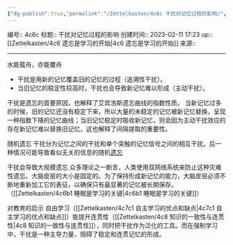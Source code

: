 ```yaml
---
{"dg-publish":true,"permalink":"/Zettelkasten/4c6c 干扰对记忆过程的影响/","dgPassFrontmatter":true}
---
```


编号:: 4c6c
标题:: 干扰对记忆过程的影响
创建时间:: 2023-02-11 17:23
up:: [[Zettelkasten/4c6 遗忘是学习的开始\|4c6 遗忘是学习的开始]]
来源:: 

---
水能载舟，亦能覆舟
- 干扰是用新的记忆覆盖旧的记忆的过程（追溯性干扰）。
- 当旧记忆的稳定性较高时，干扰也会导致新记忆难以形成（主动干扰）。

干扰是遗忘的首要原因，也解释了艾宾浩斯遗忘曲线的指数性质。
当新记忆过多的时候，旧的记忆还没有稳定下来，所以大量的未稳定的记忆被新记忆替换，呈现一种指数下降的记忆曲线；当旧记忆稳定时吸收新记忆，则会因为主动干扰效应的存在新记忆难以替换旧记忆，这也解释了间隔提取的重要性。

随机遗忘
干扰分为记忆之间的干扰和单个突触的记忆信号之间的相互干扰。后一种情况可能导致看似无关的信息的随机[遗忘](https://link.zhihu.com/?target=https%3A//supermemo.guru/wiki/Forgetting)

干扰会导致大规模遗忘
众多理论之一断言，人类使用双网络系统来防止这种灾难性遗忘。大脑皮层的大小是固定的。为了保持形成新记忆的能力，大脑皮层必须不断地重新加工它的表征，以确保只有最显著的记忆被长期保存。（[[Zettelkasten/4c6b1 睡眠是学习的关键\|4c6b1 睡眠是学习的关键]]）


对教育的启示
自由学习（[[Zettelkasten/4c7c1 自主学习的优点和缺点\|4c7c1 自主学习的优点和缺点]]）能提升连贯性（[[Zettelkasten/4c8 知识的一致性与连贯性\|4c8 知识的一致性与连贯性]]），同时把干扰作为泛化的工具。而在强制学习中，干扰是一种主导力量，阻碍了稳定和连贯记忆的形成。